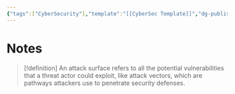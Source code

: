 ```yaml
---
{"tags":["CyberSecurity"],"template":"[[CyberSec Template]]","dg-publish":true,"permalink":"/600-coding/security/notes/cybersec-owasp-minimize-the-attack-surface-area/","dgPassFrontmatter":true}
---
```



# Notes
> [!definition] 
> An attack surface refers to all the potential vulnerabilities that a threat actor could exploit, like attack vectors, which are pathways attackers use to penetrate security defenses.



